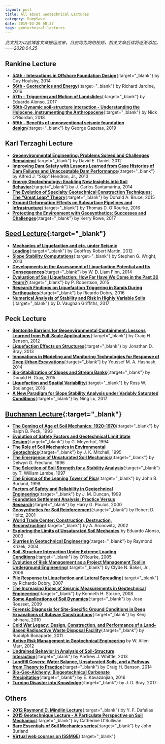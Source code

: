 ```yaml
---
layout: post
title: All about Geotechnical Lectures
category: DumpSave
date: 2019-03-26 08:37
tags: geotechnical-lectures
---
```


*此文档为以前博客文章搬运过来，目前均为网络视频，相关文章后续将逐渐添加。——2020.04.25* 

## Rankine Lecture

- [**54th - Interactions in Offshore Foundation Design**](https://www.ice.org.uk/eventarchive/54th-bga-rankine-lecture-interactions-christchurch){:target="_blank"} by Guy Houlsby, 2014
- [**56th - Geotechnics and Energy**](https://www.ice.org.uk/eventarchive/rankine-lecture-2016){:target="_blank"} by Richard Jardine, 2016
- [**57th - Triggering and Motion of Landslides**](https://www.ice.org.uk/eventarchive/57-rankine-lecture-london){:target="_blank"} by Eduardo Alonso, 2017
- [**58th-Dynamic soil-structure interaction - Understanding the Holocene, instrumenting the Anthropocene**](https://www.youtube.com/watch?v=44x4KuheZiQ){:target="_blank"} by Nick O'Riordan, 2018
- [**59th - Benefits of unconventional seismic foundation design**](https://www.youtube.com/watch?v=pOXzqjTo34o){:target="_blank"} by George Gazetas, 2019

## Karl Terzaghi Lecture

- [**Geoenvironmental Engineering: Problems Solved and Challenges Remaining**](https://www.youtube.com/watch?v=igQKS0s68R4){:target="_blank"}  by David E. Daniel, 2012
- [**Improving Dam Safety with Lessons Learned from Case Histories of Dam Failures and Unacceptable Dam Performance**](https://www.youtube.com/watch?v=nmraUkMRURo){:target="_blank"} by Alfred J. "Skip" Hendron, Jr., 2013
- [**Energy Geotechnology: Enabling New Insights into Soil Behavior**](https://www.youtube.com/watch?v=YQGdw_-mOyc){:target="_blank"} by J. Carlos Santamarina, 2014
- [**The Evolution of Specialty Geotechnical Construction Techniques: The "Great Leap" Theory**](https://www.youtube.com/watch?v=uOx5tmdTeC8&t=8s){:target="_blank"} by Donald A. Bruce, 2015
- [**Ground Deformation Effects on Subsurface Pipelines and Infrastructure**](https://www.youtube.com/watch?v=fcJ5Rc7fRNg&t=41s){:target="_blank"} by Thomas D. O'Rourke, 2016
- [**Protecting the Environment with Geosynthetics: Successes and Challenges**](https://www.youtube.com/watch?v=vyLpkObB1a8&t=270s){:target="_blank"} by Kerry Rowe, 2017

## [Seed Lecture](https://www.asce.org/templates/award-detail.aspx?id=6700&all_recipients=1){:target="_blank"}

- [**Mechanics of Liquefaction and etc. under Seismic Loading**](https://www.youtube.com/watch?v=lIyXXWLRdJc){:target="_blank"} by Geoffrey Robert Martin, 2012
- [**Slope Stability Computations**](https://www.youtube.com/watch?v=Q_6aOU7msBM&t=24s){:target="_blank"} by Stephen G. Wright, 2013
- [**Developments in the Assessment of Liquefaction Potential and Its Consequences**](https://www.youtube.com/watch?v=O3IbEDRWKog&t=361s){:target="_blank"} by W. D. Liam Finn, 2014
- [**Evaluation of Soil Liquefaction: How Far Have We Come in the Past 30 Years?**](https://www.youtube.com/watch?v=J2-tMdbMvNg&t=70s){:target="_blank"} by P. Robertson, 2015
- [**Research Findings on Liquefaction Triggering in Sands During Earthquakes**](https://www.youtube.com/watch?v=1bGpbQxhk-A){:target="_blank"} by Ricardo Dobry, 2016
- [**Numerical Analysis of Stability and Risk in Highly Variable Soils** ](https://www.youtube.com/watch?v=i94RoQGb1nQ){:target="_blank"} by D. Vaughan Griffiths, 2017

## Peck Lecture

- [**Bentonite Barriers for Geoenvironmental Containment: Lessons Learned from Full-Scale Applications**](https://www.youtube.com/watch?v=AAaRCfrSCGo){:target="_blank"} by Craig H. Benson, 2012
- [**Liquefaction Effects on Structures**](https://www.youtube.com/watch?v=mO7LAZgtdoI){:target="_blank"} by Jonathan D. Bray, 2013
- [**Innovations in Modeling and Monitoring Technologies for Response of Deep Urban Excavations**](https://www.youtube.com/watch?v=luUIdMVkSqM){:target="_blank"} by Youssef M. A. Hashash, 2014
- [**Bio-Stabilization of  Slopes and Stream Banks**](https://www.youtube.com/watch?v=0lUn5_7fHmE){:target="_blank"} by Donald H. Gray, 2015
- [**Liquefaction and Spatial Variability**](https://www.youtube.com/watch?v=Ns6txrlSZYY){:target="_blank"} by Ross W. Boulanger, 2016
- [**A New Paradigm for Slope Stability Analysis under Variably Saturated Conditions**](https://www.youtube.com/watch?v=Vtq0_KBRD_g){:target="_blank"} by Ning Lu, 2017

## [Buchanan Lecture](https://ceprofs.civil.tamu.edu/briaud/buchanan.html){:target="_blank"}

- [**The Coming of Age of Soil Mechanics: 1920-1970**](https://www.youtube.com/watch?v=NC3PfR7SgOg){:target="_blank"} by Ralph B. Peck, 1993
- [**Evolution of Safety Factors and Geotechnical Limit State Design**](https://www.youtube.com/watch?v=ksg4t_VIWxc){:target="_blank"} by G. Meyerhof, 1994
- [**The Role of Soil Mechanics in Environmental Geotechnics**](https://www.youtube.com/watch?v=bI4wxsSSCo4){:target="_blank"} by J. K. Mitchell, 1995
- [**The Emergence of Unsaturated Soil Mechanics**](https://www.youtube.com/watch?v=zm7PHNrp1DQ){:target="_blank"} by Delwyn G. Fredlund, 1996
- [**The Selection of Soil Strength for a Stability Analysis**](https://www.youtube.com/watch?v=jGy8WT_-bRs){:target="_blank"} by T. William Lambe, 1997
- [**The Enigma of the Leaning Tower of Pisa**](https://www.youtube.com/watch?v=hGVYZ6uaGGU){:target="_blank"} by John B. Burland, 1998
- [**Factors of Safety and Reliability in Geotechnical Engineering**](https://www.youtube.com/watch?v=_EbXqu4Iq7w){:target="_blank"} by J. M. Duncan, 1999
- [**Foundation Settlement Analysis: Practice Versus Research**](https://www.youtube.com/watch?v=tkd1UBqo3os){:target="_blank"} by Harry G. Poulos, 2000
- [**Geosynthetics for Soil Reinforcement**](https://www.youtube.com/watch?v=ZSSH9HB_RIU){:target="_blank"} by Robert D. Holtz, 2001
- [**World Trade Center: Construction, Destruction, Reconstruction**](https://www.youtube.com/watch?v=GyLesLrLJ-o){:target="_blank"} by A. Aronowitz, 2002
- [**Exploring the Limits of Unsaturated Soil Mechanics**](https://www.youtube.com/watch?v=br0ecQSyyrQ) by Eduardo Alonso, 2003
- [**Slurries in Geotechnical Engineering**](https://www.youtube.com/watch?v=7IE-SmqX34M){:target="_blank"} by Raymond Krizek, 2004
- [**Soil-Structure Interaction Under Extreme Loading Conditions**](https://www.youtube.com/watch?v=Fj9B71UAPec){:target="_blank"} by O'Rourke, 2005
- [**Evolution of Risk Management as a Project Management Tool in Underground Engineering**](https://www.youtube.com/watch?v=3i1tBWMFijs){:target="_blank"} by Clyde N. Baker, Jr., 2006
- [**Pile Response to Liquefaction and Lateral Spreading**](https://www.youtube.com/watch?v=Or4UF9T7ZHc){:target="_blank"} by Richardo Dobry, 2007
- [**The Increasing Roles of Seismic Measurements in Geotechnical Engineering**](https://www.youtube.com/watch?v=iW_TA2-mDng){:target="_blank"} by Kenneth H. Stokoe, 2008
- [**Some Applications of Soil Dynamics**](https://www.youtube.com/watch?v=iuUeVCtyZpg){:target="_blank"} by Jose Roesset, 2009
- [**Forensic Diagnosis for Site-Specific Ground Conditions in Deep Excavations of Subway Constructions**](https://www.youtube.com/watch?v=fP0zfsfgDzc){:target="_blank"} by Kenji Ishihara, 2010
- [**Cold War Legacy: Design, Construction, and Performance of a Land-Based Radioactive Waste Disposal Facility**](https://www.youtube.com/watch?v=smxPSYXrgtk){:target="_blank"} by Rudolph Bonaparte, 2011
- [**Active Risk Management in Geotechnical Engineering**](https://www.youtube.com/watch?v=JEdTXnAX0xM)  by W. Allen Marr, 2012
- [**Undrained Behavior in Analysis of Soil-Structure Interaction**](https://www.youtube.com/watch?v=64N2JXoxxz0){:target="_blank"} by Andrew J. Whittle, 2013
- [**Landfill Covers: Water Balance, Unsaturated Soils, and a Pathway from Theory to Practice**](https://www.youtube.com/watch?v=QMBj896bzXs&pbjreload=10){:target="_blank"} by Craig H. Benson, 2014
- [**Bio-Geo-Alchemy: Biogeotechnical Carbonate Precipitation**](https://www.youtube.com/watch?v=uL88qHwEedE&index=2){:target="_blank"} by  E. Kavazanjian, 2016
- [**Turning Disaster into Knowledge**](https://www.youtube.com/watch?v=cNfOeUBFPvg){:target="_blank"} by J. D. Bray, 2017

## Others

- [**2012 Raymond D. Mindlin Lecture**](https://www.youtube.com/watch?v=0FNpCNi03kc){:target="_blank"} by Y. F. Dafalias
- [**2015 Geotechnique Lecture - A Particulate Perspective on Soil Mechanics**](https://www.ice.org.uk/eventarchive/geotechnique-lecture-2015-london){:target="_blank"} by Catherine O'Sullivan
- [**Bare Essentials of Soil Mechanics series**](https://www.youtube.com/playlist?list=PLKVvJWYS08Ye9WBPs3ET8eYqR1nTbu9Qc){:target="_blank"} by John Burland
- [**Virtual web courses on ISSMGE**](http://virtualuniversity.issmge.org/){:target="_blank"}